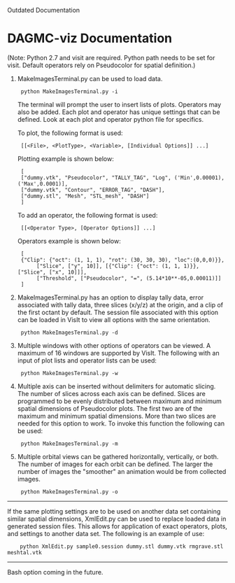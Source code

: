 Outdated Documentation


DAGMC-viz Documentation
=======================

(Note: Python 2.7 and visit are required. Python path needs to be set for visit. Default operators rely on Pseudocolor for spatial definition.)

1. MakeImagesTerminal.py can be used to load data.
	
		python MakeImagesTerminal.py -i

    The terminal will prompt the user to insert lists of plots. Operators may also be added. Each plot and operator has unique settings that can be defined. Look at each plot and operator python file for specifics.

    To plot, the following format is used:

        [[<File>, <PlotType>, <Variable>, [Individual Options]] ...]

    Plotting example is shown below:

        [
        ["dummy.vtk", "Pseudocolor", "TALLY_TAG", "Log", ('Min',0.00001),('Max',0.0001)],
        ["dummy.vtk", "Contour", "ERROR_TAG", "DASH"],
        ["dummy.stl", "Mesh", "STL_mesh", "DASH"]
        ]

    To add an operator, the following format is used:

        [[<Operator Type>, [Operator Options]] ...]

    Operators example is shown below:

        [
        {"Clip": {"oct": (1, 1, 1), "rot": (30, 30, 30), "loc":(0,0,0)}},
             ["Slice", ["y", 10]], [{"Clip": {"oct": (1, 1, 1)}}, ["Slice", ["x", 10]]],
             ["Threshold", ["Pseudocolor", "=", (5.14*10**-05,0.00011)]]
        ]

2. MakeImagesTerminal.py has an option to display tally data, error associated with tally data, three slices (x/y/z) at the origin, and a clip of the first octant by default. The session file associated with this option can be loaded in VisIt to view all options with the same orientation.
    
        python MakeImagesTerminal.py -d

3. Multiple windows with other options of operators can be viewed. A maximum of 16 windows are supported by VisIt. The following with an input of plot lists and operator lists can be used:

        python MakeImagesTerminal.py -w

4. Multiple axis can be inserted without delimiters for automatic slicing. The number of slices across each axis can be defined. Slices are programmed to be evenly distributed between maximum and minimum spatial dimensions of Pseudocolor plots. The first two are of the maximum and minimum spatial dimensions. More than two slices are needed for this option to work. To invoke this function the following can be used:

        python MakeImagesTerminal.py -m

5. Multiple orbital views can be gathered horizontally, vertically, or both. The number of images for each orbit can be defined. The larger the number of images the "smoother" an animation would be from collected images. 

        python MakeImagesTerminal.py -o



----------------------------------------

If the same plotting settings are to be used on another data set containing similar spatial dimensions, XmlEdit.py can be used to replace loaded data in generated session files. This allows for application of exact operators, plots, and settings to another data set. The following is an example of use:

		python XmlEdit.py sample0.session dummy.stl dummy.vtk rmgrave.stl meshtal.vtk


----------------------------------------

Bash option coming in the future.